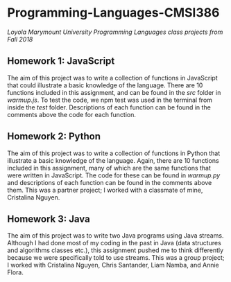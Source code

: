 # Programming-Languages-CMSI386
*Loyola Marymount University Programming Languages class projects from Fall 2018*

## Homework 1: JavaScript
The aim of this project was to write a collection of functions in JavaScript that could illustrate a basic knowledge of the language. There are 10 functions included in this assignment, and can be found in the *src* folder in *warmup.js*. To test the code, we npm test was used in the terminal from inside the *test* folder. Descriptions of each function can be found in the comments above the code for each function.

## Homework 2: Python
The aim of this project was to write a collection of functions in Python that illustrate a basic knowledge of the language. Again, there are 10 functions included in this assignment, many of which are the same functions that were written in JavaScript. The code for these can be found in *warmup.py* and descriptions of each function can be found in the comments above them. This was a partner project; I worked with a classmate of mine, Cristalina Nguyen.

## Homework 3: Java
The aim of this project was to write two Java programs using Java streams. Although I had done most of my coding in the past in Java (data structures and algorithms classes etc.), this assignment pushed me to think differently because we were specifically told to use streams. This was a group project; I worked with Cristalina Nguyen, Chris Santander, Liam Namba, and Annie Flora.
